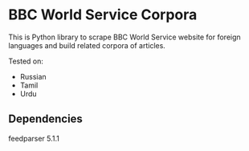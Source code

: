 BBC World Service Corpora
=========================

This is Python library to scrape BBC World Service website for foreign languages and build related corpora of articles.

Tested on:
* Russian
* Tamil
* Urdu

Dependencies
------------

feedparser 5.1.1